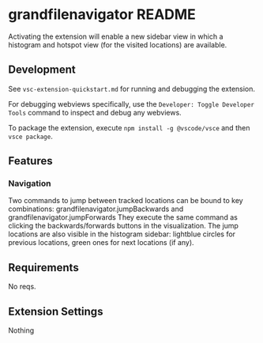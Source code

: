 # grandfilenavigator README

Activating the extension will enable a new sidebar view in which a histogram and hotspot view (for the visited locations) are available.

## Development

See `vsc-extension-quickstart.md` for running and debugging the extension.

For debugging webviews specifically, use the `Developer: Toggle Developer Tools` command to inspect and debug any webviews.

To package the extension, execute `npm install -g @vscode/vsce` and then `vsce package`.

## Features

### Navigation

Two commands to jump between tracked locations can be bound to key combinations: grandfilenavigator.jumpBackwards and grandfilenavigator.jumpForwards
They execute the same command as clicking the backwards/forwards buttons in the visualization.
The jump locations are also visible in the histogram sidebar: lightblue circles for previous locations, green ones for next locations (if any).

## Requirements

No reqs.

## Extension Settings

Nothing
